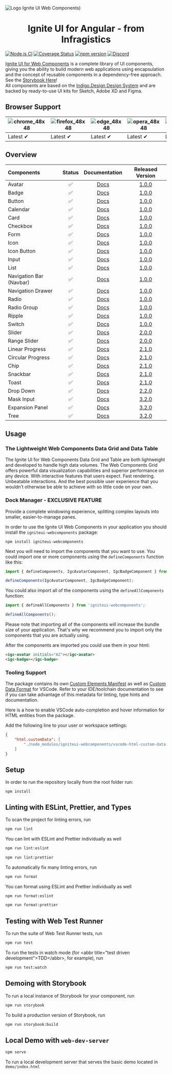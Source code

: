 ![Logo Ignite UI Web Components)](https://user-images.githubusercontent.com/52001020/173785249-7ec6ad64-ebfe-402b-9a32-d40e50182b13.png)


<h1 align="center">
  Ignite UI for Angular - from Infragistics 
</h1>



[![Node.js CI](https://github.com/IgniteUI/igniteui-webcomponents/workflows/Node.js%20CI/badge.svg)](https://github.com/IgniteUI/igniteui-webcomponents/actions/workflows/node.js.yml)
[![Coverage Status](https://coveralls.io/repos/github/IgniteUI/igniteui-webcomponents/badge.svg)](https://coveralls.io/github/IgniteUI/igniteui-webcomponents)
[![npm version](https://badge.fury.io/js/igniteui-webcomponents.svg)](https://badge.fury.io/js/igniteui-webcomponents)
[![Discord](https://img.shields.io/discord/836634487483269200?logo=discord&logoColor=ffffff)](https://discord.gg/39MjrTRqds)

[Ignite UI for Web Components](https://www.infragistics.com/products/ignite-ui-web-components) is a complete library of UI components, giving you the ability to build modern web applications using encapsulation and the concept of reusable components in a dependency-free approach. See the [Storybook Here](https://igniteui.github.io/igniteui-webcomponents)!  
All components are based on the [Indigo.Design Design System](https://www.infragistics.com/products/appbuilder/ui-toolkit) and are backed by ready-to-use UI kits for Sketch, Adobe XD and Figma.

## Browser Support

![chrome_48x48](https://user-images.githubusercontent.com/2188411/168109445-fbd7b217-35f9-44d1-8002-1eb97e39cdc6.png) | ![firefox_48x48](https://user-images.githubusercontent.com/2188411/168109465-e46305ee-f69f-4fa5-8f4a-14876f7fd3ca.png) | ![edge_48x48](https://user-images.githubusercontent.com/2188411/168109472-a730f8c0-3822-4ae6-9f54-785a66695245.png) | ![opera_48x48](https://user-images.githubusercontent.com/2188411/168109520-b6865a6c-b69f-44a4-9948-748d8afd687c.png) | ![safari_48x48](https://user-images.githubusercontent.com/2188411/168109527-6c58f2cf-7386-4b97-98b1-cfe0ab4e8626.png)
--- | --- | --- | --- | --- |
Latest ✔ | Latest ✔ | Latest ✔ | Latest ✔ | Latest ✔ |

## Overview

|Components|Status|Documentation|Released Version|
|:--|:--:|:--:|:--:|
|Avatar|:white_check_mark:|[Docs](https://www.infragistics.com/products/ignite-ui-web-components/web-components/components/layouts/avatar)|[1.0.0](https://github.com/IgniteUI/igniteui-webcomponents/releases/tag/1.0.0)|
|Badge|:white_check_mark:|[Docs](https://www.infragistics.com/products/ignite-ui-web-components/web-components/components/inputs/badge)|[1.0.0](https://github.com/IgniteUI/igniteui-webcomponents/releases/tag/1.0.0)|
|Button|:white_check_mark:|[Docs](https://www.infragistics.com/products/ignite-ui-web-components/web-components/components/inputs/button)|[1.0.0](https://github.com/IgniteUI/igniteui-webcomponents/releases/tag/1.0.0)|
|Calendar|:white_check_mark:|[Docs](https://www.infragistics.com/products/ignite-ui-web-components/web-components/components/scheduling/calendar)|[1.0.0](https://github.com/IgniteUI/igniteui-webcomponents/releases/tag/1.0.0)|
|Card|:white_check_mark:|[Docs](https://www.infragistics.com/products/ignite-ui-web-components/web-components/components/layouts/card)|[1.0.0](https://github.com/IgniteUI/igniteui-webcomponents/releases/tag/1.0.0)|
|Checkbox|:white_check_mark:|[Docs](https://www.infragistics.com/products/ignite-ui-web-components/web-components/components/inputs/checkbox)|[1.0.0](https://github.com/IgniteUI/igniteui-webcomponents/releases/tag/1.0.0)|
|Form|:white_check_mark:|[Docs](https://www.infragistics.com/products/ignite-ui-web-components/web-components/components/inputs/form)|[1.0.0](https://github.com/IgniteUI/igniteui-webcomponents/releases/tag/1.0.0)|
|Icon|:white_check_mark:|[Docs](https://www.infragistics.com/products/ignite-ui-web-components/web-components/components/layouts/icon)|[1.0.0](https://github.com/IgniteUI/igniteui-webcomponents/releases/tag/1.0.0)|
|Icon Button|:white_check_mark:|[Docs](https://www.infragistics.com/products/ignite-ui-web-components/web-components/components/inputs/icon-button)|[1.0.0](https://github.com/IgniteUI/igniteui-webcomponents/releases/tag/1.0.0)|
|Input|:white_check_mark:|[Docs](https://www.infragistics.com/products/ignite-ui-web-components/web-components/components/inputs/input)|[1.0.0](https://github.com/IgniteUI/igniteui-webcomponents/releases/tag/1.0.0)|
|List|:white_check_mark:|[Docs](https://www.infragistics.com/products/ignite-ui-web-components/web-components/components/grids/list)|[1.0.0](https://github.com/IgniteUI/igniteui-webcomponents/releases/tag/1.0.0)|
|Navigation Bar (Navbar)|:white_check_mark:|[Docs](https://www.infragistics.com/products/ignite-ui-web-components/web-components/components/menus/navbar)|[1.0.0](https://github.com/IgniteUI/igniteui-webcomponents/releases/tag/1.0.0)|
|Navigation Drawer|:white_check_mark:|[Docs](https://www.infragistics.com/products/ignite-ui-web-components/web-components/components/menus/navigation-drawer)|[1.0.0](https://github.com/IgniteUI/igniteui-webcomponents/releases/tag/1.0.0)|
|Radio|:white_check_mark:|[Docs](https://www.infragistics.com/products/ignite-ui-web-components/web-components/components/inputs/radio)|[1.0.0](https://github.com/IgniteUI/igniteui-webcomponents/releases/tag/1.0.0)|
|Radio Group|:white_check_mark:|[Docs](https://www.infragistics.com/products/ignite-ui-web-components/web-components/components/inputs/radio)|[1.0.0](https://github.com/IgniteUI/igniteui-webcomponents/releases/tag/1.0.0)|
|Ripple|:white_check_mark:|[Docs](https://www.infragistics.com/products/ignite-ui-web-components/web-components/components/inputs/ripple)|[1.0.0](https://github.com/IgniteUI/igniteui-webcomponents/releases/tag/1.0.0)|
|Switch|:white_check_mark:|[Docs](https://www.infragistics.com/products/ignite-ui-web-components/web-components/components/inputs/switch)|[1.0.0](https://github.com/IgniteUI/igniteui-webcomponents/releases/tag/1.0.0)|
|Slider|:white_check_mark:|[Docs]()|[2.0.0](https://github.com/IgniteUI/igniteui-webcomponents/releases/tag/2.0.0)|
|Range Slider|:white_check_mark:|[Docs]()|[2.0.0](https://github.com/IgniteUI/igniteui-webcomponents/releases/tag/2.0.0)| 
|Linear Progress|:white_check_mark:|[Docs](https://www.infragistics.com/products/ignite-ui-web-components/web-components/components/inputs/linear-progress)|[2.1.0](https://github.com/IgniteUI/igniteui-webcomponents/releases/tag/2.1.0)|
|Circular Progress|:white_check_mark:|[Docs](https://www.infragistics.com/products/ignite-ui-web-components/web-components/components/inputs/circular-progress)|[2.1.0](https://github.com/IgniteUI/igniteui-webcomponents/releases/tag/2.1.0)|
|Chip|:white_check_mark:|[Docs](https://www.infragistics.com/products/ignite-ui-web-components/web-components/components/inputs/chip)|[2.1.0](https://github.com/IgniteUI/igniteui-webcomponents/releases/tag/2.1.0)|    
|Snackbar|:white_check_mark:|[Docs](https://www.infragistics.com/products/ignite-ui-web-components/web-components/components/notifications/snackbar)|[2.1.0](https://github.com/IgniteUI/igniteui-webcomponents/releases/tag/2.1.0)|
|Toast|:white_check_mark:|[Docs](https://www.infragistics.com/products/ignite-ui-web-components/web-components/components/notifications/toast)|[2.1.0](https://github.com/IgniteUI/igniteui-webcomponents/releases/tag/2.1.0)|
|Drop Down|:white_check_mark:|[Docs](https://www.infragistics.com/products/ignite-ui-web-components/web-components/components/notifications/toast)|[2.2.0](https://github.com/IgniteUI/igniteui-webcomponents/releases/tag/2.2.0)|
|Mask Input|:white_check_mark:|[Docs](https://www.infragistics.com/products/ignite-ui-web-components/web-components/components/inputs/input)|[3.2.0](https://github.com/IgniteUI/igniteui-webcomponents/releases/tag/3.2.0)|
|Expansion Panel|:white_check_mark:|[Docs](https://www.infragistics.com/products/ignite-ui-web-components/web-components/components/layouts/expansion-panel)|[3.2.0](https://github.com/IgniteUI/igniteui-webcomponents/releases/tag/3.2.0)|
|Tree|:white_check_mark:|[Docs](https://www.infragistics.com/products/ignite-ui-web-components/web-components/components/grids/tree)|[3.2.0](https://github.com/IgniteUI/igniteui-webcomponents/releases/tag/3.2.0)|

## Usage

### The Lightweight Web Components Data Grid and Data Table

The Ignite UI for Web Components Data Grid and Table are both lightweight and developed to handle high data volumes. The Web Components Grid offers powerful data visualization capabilities and superior performance on any device. With interactive features that users expect. Fast rendering. Unbeatable interactions. And the best possible user experience that you wouldn’t otherwise be able to achieve with so little code on your own.

### Dock Manager - EXCLUSIVE FEATURE

Provide a complete windowing experience, splitting complex layouts into smaller, easier-to-manage panes. 

In order to use the Ignite UI Web Components in your application you should install the `igniteui-webcomponents` package:

```
npm install igniteui-webcomponents
```

Next you will need to import the components that you want to use. You could import one or more components using the `defineComponents` function like this:

```ts
import { defineComponents, IgcAvatarComponent, IgcBadgeComponent } from 'igniteui-webcomponents';

defineComponents(IgcAvatarComponent, IgcBadgeComponent);
```

You could also import all of the components using the `defineAllComponents` function:

```ts
import { defineAllComponents } from 'igniteui-webcomponents';

defineAllComponents();
```

Please note that importing all of the components will increase the bundle size of your application. That's why we recommend you to import only the components that you are actually using.

After the components are imported you could use them in your html:

```html
<igc-avatar initials="AZ"></igc-avatar>
<igc-badge></igc-badge>
```

### Tooling Support
The package contains its own [Custom Elements Manifest](https://custom-elements-manifest.open-wc.org/blog/intro/) as well
as [Custom Data Format](https://code.visualstudio.com/blogs/2020/02/24/custom-data-format) for VSCode.
Refer to your IDE/toolchain documentation to see if you can take advantage of this metadata for linting, type hints and documentation.

Here is a how to enable VSCode auto-completion and hover information for HTML entities from the package.

Add the following line to your user or workspace settings:
```json
{
    "html.customData": [
        "./node_modules/igniteui-webcomponents/vscode-html-custom-data.json"
    ]
}
```


## Setup

In order to run the repository locally from the root folder run:

```
npm install
```

## Linting with ESLint, Prettier, and Types
To scan the project for linting errors, run
```bash
npm run lint
```

You can lint with ESLint and Prettier individually as well
```bash
npm run lint:eslint
```
```bash
npm run lint:prettier
```

To automatically fix many linting errors, run
```bash
npm run format
```

You can format using ESLint and Prettier individually as well
```bash
npm run format:eslint
```
```bash
npm run format:prettier
```

## Testing with Web Test Runner
To run the suite of Web Test Runner tests, run
```bash
npm run test
```

To run the tests in watch mode (for &lt;abbr title=&#34;test driven development&#34;&gt;TDD&lt;/abbr&gt;, for example), run

```bash
npm run test:watch
```

## Demoing with Storybook
To run a local instance of Storybook for your component, run
```bash
npm run storybook
```

To build a production version of Storybook, run
```bash
npm run storybook:build
```

## Local Demo with `web-dev-server`
```bash
npm serve
```
To run a local development server that serves the basic demo located in `demo/index.html`
